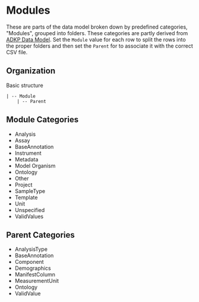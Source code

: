 # Modules

These are parts of the data model broken down by predefined categories, "Modules", grouped into folders. These categories are partly derived from [ADKP Data Model](https://github.com/adknowledgeportal/data-models).
Set the `Module` value for each row to split the rows into the proper folders and then set the `Parent` for to associate it with the correct CSV file.

## Organization

Basic structure

```
| -- Module
    | -- Parent
```

## Module Categories

- Analysis
- Assay
- BaseAnnotation
- Instrument
- Metadata
- Model Organism
- Ontology
- Other
- Project
- SampleType
- Template
- Unit
- Unspecified
- ValidValues

## Parent Categories

- AnalysisType
- BaseAnnotation
- Component
- Demographics
- ManifestColumn
- MeasurementUnit
- Ontology
- ValidValue
